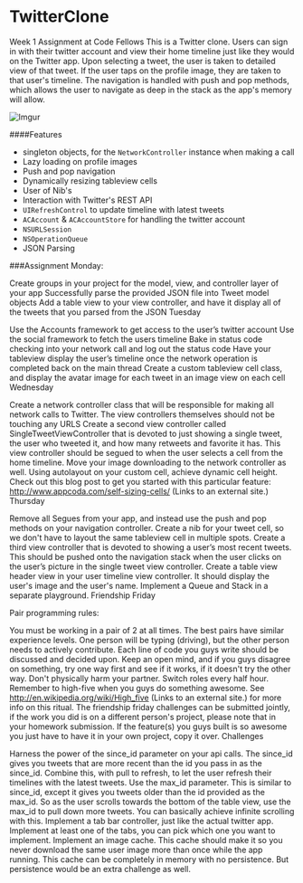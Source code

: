 TwitterClone
============
Week 1 Assignment at Code Fellows
This is a Twitter clone. Users can sign in with their twitter account and view their home timeline just like they would on the Twitter app. Upon selecting a tweet, the user is taken to  detailed view of that tweet. If the user taps on the profile image, they are taken to that user's timeline. The navigation is handled with push and pop methods, which allows the user to navigate as deep in the stack as the app's memory will allow.

![Imgur](http://i.imgur.com/7oAlmzD.gif)

####Features
- singleton objects, for the `NetworkController` instance when making a call
- Lazy loading on profile images
- Push and pop navigation
- Dynamically resizing tableview cells
- User of Nib's
- Interaction with Twitter's REST API
- `UIRefreshControl` to update timeline with latest tweets
- `ACAccount` & `ACAccountStore` for handling the twitter account
- `NSURLSession`
- `NSOperationQueue`
- JSON Parsing

###Assignment
Monday:

Create groups in your project for the model, view, and controller layer of your app
Successfully parse the provided JSON file into Tweet model objects
Add a table view to your view controller, and have it display all of the tweets that you parsed from the JSON
Tuesday

Use the Accounts framework to get access to the user’s twitter account
Use the social framework to fetch the users timeline
Bake in status code checking into your network call and log out the status code
Have your tableview display the user’s timeline once the network operation is completed back on the main thread
Create a custom tableview cell class, and display the avatar image for each tweet in an image view on each cell
Wednesday

Create a network controller class that will be responsible for making all network calls to Twitter. The view controllers themselves should not be touching any URLS
Create a second view controller called SingleTweetViewController that is devoted to just showing a single tweet, the user who tweeted it, and how many retweets and favorite it has. This view controller should be segued to when the user selects a cell from the home timeline.
Move your image downloading to the network controller as well. 
Using autolayout on your custom cell, achieve dynamic cell height.  Check out this blog post to get you started with this particular feature: http://www.appcoda.com/self-sizing-cells/ (Links to an external site.)
Thursday

Remove all Segues from your app, and instead use the push and pop methods on your navigation controller.
Create a nib for your tweet cell, so we don't have to layout the same tableview cell in multiple spots.
Create a third view controller that is devoted to showing a user’s most recent tweets. This should be pushed onto the navigation stack when the user clicks on the user’s picture in the single tweet view controller.
Create a table view header view in your user timeline view controller. It should display the user's image and the user's name.
Implement a Queue and Stack in a separate playground.
Friendship Friday

Pair programming rules:

You must be working in a pair of 2 at all times. The best pairs have similar experience levels.
One person will be typing (driving), but the other person needs to actively contribute. Each line of code you guys write should be discussed and decided upon. Keep an open mind, and if you guys disagree on something, try one way first and see if it works, if it doesn't try the other way.
Don't physically harm your partner.
Switch roles every half hour.
Remember to high-five when you guys do something awesome. See http://en.wikipedia.org/wiki/High_five (Links to an external site.) for more info on this ritual.
The friendship friday challenges can be submitted jointly, if the work you did is on a different person's project, please note that in your homework submission. If the feature(s) you guys built is so awesome you just have to have it in your own project, copy it over.
Challenges

Harness the power of the since_id parameter on your api calls. The since_id gives you tweets that are more recent than the id you pass in as the since_id. Combine this, with pull to refresh, to let the user refresh their timelines with the latest tweets.
Use the max_id parameter. This is similar to since_id, except it gives you tweets older than the id provided as the max_id. So as the user scrolls towards the bottom of the table view, use the max_id to pull down more tweets. You can basically achieve infinite scrolling with this.
Implement a tab bar controller, just like the actual twitter app. Implement at least one of the tabs, you can pick which one you want to implement.
Implement an image cache. This cache should make it so you never download the same user image more than once while the app running. This cache can be completely in memory with no persistence. But persistence would be an extra challenge as well.
